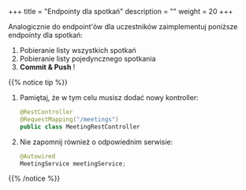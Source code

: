 +++
title = "Endpointy dla spotkań"
description = ""
weight = 20
+++

Analogicznie do endpoint'ów dla uczestników zaimplementuj poniższe endpointy dla spotkań:
1. Pobieranie listy wszystkich spotkań
1. Pobieranie listy pojedyncznego spotkania
1. **Commit & Push** !

{{% notice tip %}}
1. Pamiętaj, że w tym celu musisz dodać nowy kontroller:
    ```java
    @RestController
    @RequestMapping("/meetings")
    public class MeetingRestController
    ```
1. Nie zapomnij również o odpowiednim serwisie:
    ```java
	@Autowired
	MeetingService meetingService;
    ```
{{% /notice %}}